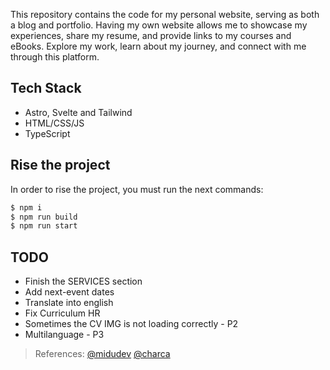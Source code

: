 This repository contains the code for my personal website, serving as both a blog and portfolio. Having my own website allows me to showcase my experiences, share my resume, and provide links to my courses and eBooks. Explore my work, learn about my journey, and connect with me through this platform.

## Tech Stack

- Astro, Svelte and Tailwind
- HTML/CSS/JS
- TypeScript

## Rise the project

In order to rise the project, you must run the next commands:

```bash
$ npm i
$ npm run build
$ npm run start
```

## TODO

- Finish the SERVICES section
- Add next-event dates
- Translate into english
- Fix Curriculum HR
- Sometimes the CV IMG is not loading correctly - P2
- Multilanguage - P3

> References: [@midudev](https://github.com/midudev) [@charca](https://www.github.com/Charca)
